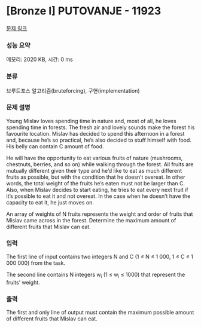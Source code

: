 # [Bronze I] PUTOVANJE - 11923 

[문제 링크](https://www.acmicpc.net/problem/11923) 

### 성능 요약

메모리: 2020 KB, 시간: 0 ms

### 분류

브루트포스 알고리즘(bruteforcing), 구현(implementation)

### 문제 설명

<p>Young Mislav loves spending time in nature and, most of all, he loves spending time in forests. The fresh air and lovely sounds make the forest his favourite location. Mislav has decided to spend this afternoon in a forest and, because he’s so practical, he’s also decided to stuff himself with food. His belly can contain C amount of food.</p>

<p>He will have the opportunity to eat various fruits of nature (mushrooms, chestnuts, berries, and so on) while walking through the forest. All fruits are mutually different given their type and he’d like to eat as much different fruits as possible, but with the condition that he doesn’t overeat. In other words, the total weight of the fruits he’s eaten must not be larger than C. Also, when Mislav decides to start eating, he tries to eat every next fruit if it’s possible to eat it and not overeat. In the case when he doesn’t have the capacity to eat it, he just moves on.</p>

<p>An array of weights of N fruits represents the weight and order of fruits that Mislav came across in the forest. Determine the maximum amount of different fruits that Mislav can eat.</p>

### 입력 

 <p>The first line of input contains two integers N and C (1 ≤ N ≤ 1 000, 1 ≤ C ≤ 1 000 000) from the task.</p>

<p>The second line contains N integers w<sub>i</sub> (1 ≤ w<sub>i</sub> ≤ 1000) that represent the fruits’ weight.</p>

### 출력 

 <p>The first and only line of output must contain the maximum possible amount of different fruits that Mislav can eat.</p>

